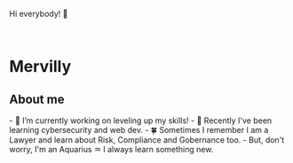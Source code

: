 <p> Hi everybody! 👋</p>
<br> 

<h1>Mervilly<br> <img></h1>
<h2>About me</h2>
<p>
- 🔭 I’m currently working on leveling up my skills!
- 🌱 Recently I've been learning cybersecurity and web dev.
- 🍀 Sometimes I remember I am a Lawyer and learn about Risk, Compliance and Gobernance too. 
- But, don't worry, I'm an Aquarius ♒  I always learn something new. 
<p>

